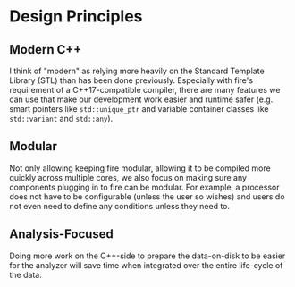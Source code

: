 # Design Principles

## Modern C++
I think of "modern" as relying more heavily on the Standard Template
Library (STL) than has been done previously. Especially with fire's
requirement of a C++17-compatible compiler, there are many features
we can use that make our development work easier and runtime safer
(e.g. smart pointers like `std::unique_ptr` and variable container
classes like `std::variant` and `std::any`).

## Modular
Not only allowing keeping fire modular, allowing it to be compiled
more quickly across multiple cores, we also focus on making sure
any components plugging in to fire can be modular. For example,
a processor does not have to be configurable (unless the user so wishes)
and users do not even need to define any conditions unless they 
need to.

## Analysis-Focused
Doing more work on the C++-side to prepare the data-on-disk
to be easier for the analyzer will save time when integrated
over the entire life-cycle of the data.
